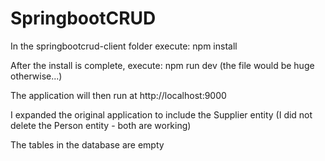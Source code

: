 # SpringbootCRUD

In the springbootcrud-client folder execute: npm install

After the install is complete, execute: npm run dev (the file would be huge otherwise...)

The application will then run at  http://localhost:9000

I expanded the original application to include the Supplier entity (I did not delete the Person entity - both are working)

The tables in the database are empty
